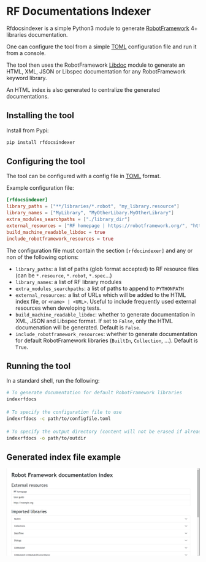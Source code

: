 # RF Documentations Indexer

Rfdocsindexer is a simple Python3 module to generate [RobotFramework](https://robotframework.org/) 4+ libraries documentation.

One can configure the tool from a simple [TOML](https://github.com/toml-lang/toml) configuration file and run it from a console.

The tool then uses the RobotFramework [Libdoc](https://robotframework.org/robotframework/latest/RobotFrameworkUserGuide.html#libdoc) module to generate an HTML, XML, JSON or Libspec documentation for any RobotFramework keyword library.

An HTML index is also generated to centralize the generated documentations.

## Installing the tool

Install from Pypi:
```bash
pip install rfdocsindexer
```

## Configuring the tool

The tool can be configured with a config file in [TOML](https://github.com/toml-lang/toml) format.

Example configuration file:

```toml
[rfdocsindexer]
library_paths = ["**/libraries/*.robot", "my_library.resource"]
library_names = ["MyLibrary", "MyOtherLibary.MyOtherLibrary"]
extra_modules_searchpaths = ["./library_dir"]
external_resources = ["RF homepage | https://robotframework.org/", "http://example.org"]
build_machine_readable_libdoc = true
include_robotframework_resources = true
```

The configuration file must contain the section `[rfdocindexer]` and any or non of the following options:

* `library_paths`: a list of paths (glob format accepted) to RF resource files (can be `*.resource`, `*.robot`, `*.spec`...)
* `library_names`: a list of RF library modules
* `extra_modules_searchpaths`: a list of paths to append to `PYTHONPATH`
* `external_resources`: a list of URLs which will be added to the HTML index file, or `<name> | <URL>`. Useful to include frequently used external resources when developing tests.
* `build_machine_readable_libdoc`: whether to generate documentation in XML, JSON and Libspec format. If set to `False`, only the HTML documenation will be generated. Default is `False`.
* `include_robotframework_resources`: whether to generate documentation for default RobotFramework libraries (`BuiltIn`, `Collection`, ...). Default is `True`.


## Running the tool

In a standard shell, run the following:

```bash
# To generate documentation for default RobotFramework libraries
indexrfdocs

# To specify the configuration file to use
indexrfdocs -c path/to/configfile.toml

# To specify the output directory (content will not be erased if already existing), default is "rfdocs"
indexrfdocs -o path/to/outdir
```

## Generated index file example

![Index file example](indexfile.gif)
